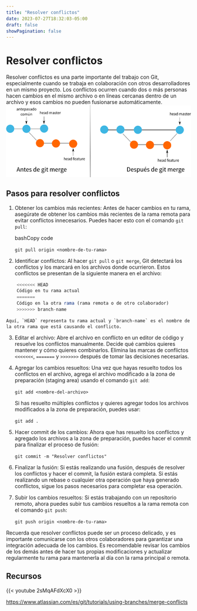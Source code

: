 ```yaml
---
title: "Resolver conflictos"
date: 2023-07-27T18:32:03-05:00
draft: false
showPagination: false
---
```

# Resolver conflictos
Resolver conflictos es una parte importante del trabajo con Git, especialmente cuando se trabaja en colaboración con otros desarrolladores en un mismo proyecto. Los conflictos ocurren cuando dos o más personas hacen cambios en el mismo archivo o en líneas cercanas dentro de un archivo y esos cambios no pueden fusionarse automáticamente.
![git](3-way-merge.webp)


## Pasos para resolver conflictos

1.  Obtener los cambios más recientes: Antes de hacer cambios en tu rama, asegúrate de obtener los cambios más recientes de la rama remota para evitar conflictos innecesarios. Puedes hacer esto con el comando `git pull`:

    bashCopy code

    `git pull origin <nombre-de-tu-rama>`

2.  Identificar conflictos: Al hacer `git pull` o `git merge`, Git detectará los conflictos y los marcará en los archivos donde ocurrieron. Estos conflictos se presentan de la siguiente manera en el archivo:

```js
    <<<<<<< HEAD
    Código en tu rama actual
    =======
    Código en la otra rama (rama remota o de otro colaborador)
    >>>>>>> branch-name
```
    Aquí, `HEAD` representa tu rama actual y `branch-name` es el nombre de la otra rama que está causando el conflicto.

3.  Editar el archivo: Abre el archivo en conflicto en un editor de código y resuelve los conflictos manualmente. Decide qué cambios quieres mantener y cómo quieres combinarlos. Elimina las marcas de conflictos `<<<<<<<`, `=======` y `>>>>>>>` después de tomar las decisiones necesarias.

4.  Agregar los cambios resueltos: Una vez que hayas resuelto todos los conflictos en el archivo, agrega el archivo modificado a la zona de preparación (staging area) usando el comando `git add`:

    `git add <nombre-del-archivo>`

    Si has resuelto múltiples conflictos y quieres agregar todos los archivos modificados a la zona de preparación, puedes usar:

    `git add .`

5.  Hacer commit de los cambios: Ahora que has resuelto los conflictos y agregado los archivos a la zona de preparación, puedes hacer el commit para finalizar el proceso de fusión:

    `git commit -m "Resolver conflictos"`

6.  Finalizar la fusión: Si estás realizando una fusión, después de resolver los conflictos y hacer el commit, la fusión estará completa. Si estás realizando un rebase o cualquier otra operación que haya generado conflictos, sigue los pasos necesarios para completar esa operación.

7.  Subir los cambios resueltos: Si estás trabajando con un repositorio remoto, ahora puedes subir tus cambios resueltos a la rama remota con el comando `git push`:

    `git push origin <nombre-de-tu-rama>`

Recuerda que resolver conflictos puede ser un proceso delicado, y es importante comunicarse con los otros colaboradores para garantizar una integración adecuada de los cambios. Es recomendable revisar los cambios de los demás antes de hacer tus propias modificaciones y actualizar regularmente tu rama para mantenerla al día con la rama principal o remota.

## Recursos

{{< youtube 2sMqAFdXcX0 >}}

https://www.atlassian.com/es/git/tutorials/using-branches/merge-conflicts